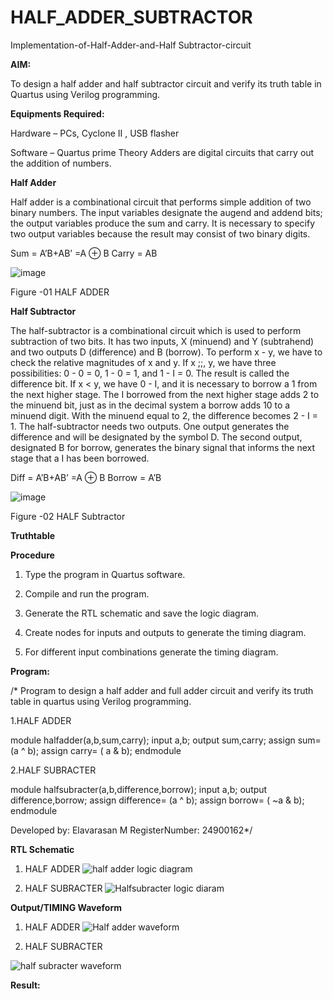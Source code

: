 # HALF_ADDER_SUBTRACTOR

Implementation-of-Half-Adder-and-Half Subtractor-circuit

**AIM:**

To design a half adder and half subtractor circuit and verify its truth table in Quartus using Verilog programming.

**Equipments Required:**

Hardware – PCs, Cyclone II , USB flasher 

Software – Quartus prime Theory Adders are digital circuits that carry out the addition of numbers.

**Half Adder**

Half adder is a combinational circuit that performs simple addition of two binary numbers. The input variables designate the augend and addend bits; the output variables produce the sum and carry. It is necessary to specify two output variables because the result may consist of two binary digits.

Sum = A’B+AB’ =A ⊕ B Carry = AB

![image](https://github.com/naavaneetha/HALF_ADDER_SUBTRACTOR/assets/154305477/bd4a0b2c-cdbc-4184-ab08-81578f121e1f)

Figure -01 HALF ADDER

**Half Subtractor**

The half-subtractor is a combinational circuit which is used to perform subtraction of two bits. It has two inputs, X (minuend) and Y (subtrahend) and two outputs D (difference) and B (borrow). To perform x - y, we have to check the relative magnitudes of x and y. If x ;;, y, we have three possibilities: 0 - 0 = 0, 1 - 0 = 1, and 1 - I = 0. The result is called the difference bit. If x < y, we have 0 - I, and it is necessary to borrow a 1 from the next higher stage. The I borrowed from the next higher stage adds 2 to the minuend bit, just as in the decimal system a borrow adds 10 to a minuend digit. With the minuend equal to 2, the difference becomes 2 - I = 1. The half-subtractor needs two outputs. One output generates the difference and will be designated by the symbol D. The second output, designated B for borrow, generates the binary signal that informs the next stage that a I has been borrowed. 

Diff = A’B+AB’ =A ⊕ B
Borrow = A’B

 ![image](https://github.com/naavaneetha/HALF_ADDER_SUBTRACTOR/assets/154305477/d76b099c-513f-4e7c-843a-e2fd028a531a)

Figure -02 HALF Subtractor

**Truthtable**

**Procedure**

1.	Type the program in Quartus software.

2.	Compile and run the program.

3.	Generate the RTL schematic and save the logic diagram.

4.	Create nodes for inputs and outputs to generate the timing diagram.

5.	For different input combinations generate the timing diagram.


**Program:**

/* Program to design a half adder and full adder circuit and verify its truth table in quartus using Verilog programming.


1.HALF ADDER

module halfadder(a,b,sum,carry);
input a,b;
output sum,carry;
assign sum= (a ^ b);
assign carry= ( a & b);
endmodule

2.HALF SUBRACTER

module halfsubracter(a,b,difference,borrow);
input a,b;
output difference,borrow;
assign difference= (a ^ b);
assign borrow= ( ~a & b);
endmodule



Developed by: Elavarasan M RegisterNumber: 24900162*/

**RTL Schematic**
1. HALF ADDER
  ![half adder logic diagram](https://github.com/user-attachments/assets/a946b4ae-1c88-4718-828a-2d1ff39adf7c)

2. HALF SUBRACTER
 ![Halfsubracter logic diaram ](https://github.com/user-attachments/assets/bbc3df2b-bb5e-4f0a-8dcf-d571ac71a9aa)

**Output/TIMING Waveform**

1. HALF ADDER
 ![Half adder waveform](https://github.com/user-attachments/assets/5893c17d-da86-4c59-9960-bf9c72f86fa0)

2. HALF SUBRACTER

![half subracter waveform](https://github.com/user-attachments/assets/5c3a445e-1c99-49b8-8f91-bde7a2e9c4ab)

**Result:**
